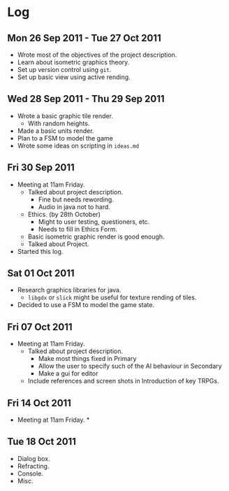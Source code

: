 Log
===

Mon 26 Sep 2011 - Tue 27 Oct 2011 
---------------------------------
* Wrote most of the  objectives of the project description.  
* Learn about isometric graphics theory.
* Set up version control using `git`.
* Set up basic view using active rending.


Wed 28 Sep 2011 - Thu 29 Sep 2011
---------------------------------
* Wrote a basic graphic tile render. 
	* With random heights.
* Made a basic units render.
* Plan to a FSM to model the game 
* Wrote some ideas on scripting in `ideas.md` 

Fri 30 Sep 2011
---------------
* Meeting at 11am Friday.
	* Talked about project description.
		* Fine but needs rewording.
		* Audio in java not to hard.
	* Ethics.  (by 28th October)
		* Might to user testing, questioners, etc.
		* Needs to fill in Ethics Form.
	* Basic isometric graphic render is good enough.
	* Talked about Project.
* Started this log.

Sat 01 Oct 2011
---------------
* Research graphics libraries for java.
	* `libgdx` or `slick` might be useful for texture rending of tiles.
* Decided to use a FSM to model the game state.


Fri 07 Oct 2011
---------------
* Meeting at 11am Friday.
	* Talked about project description.
		* Make most things fixed in Primary
		* Allow the user to specify such of the AI behaviour in Secondary
		* Make a gui for editor
	*  Include references and screen shots in Introduction of key TRPGs.   

Fri 14 Oct 2011
---------------
* Meeting at 11am Friday.
	* 

Tue 18 Oct 2011
---------------
* Dialog box.
* Refracting.
* Console.   
* Misc.
